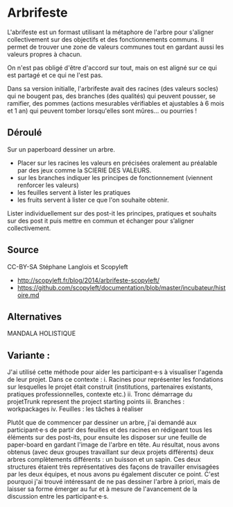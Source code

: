 <!--

---
title: Arbrifeste 
description: L'abrifeste est un format utilisant la métaphore de l'arbre pour s'aligner collectivement sur des objectifs et des fonctionnements communs. Il permet de trouver une zone de valeurs communes tout en gardant aussi les valeurs propres à chacun.
image_url: 
licence: CC-BY-SA
---

-->

# Arbrifeste

L'abrifeste est un formast utilisant la métaphore de l'arbre pour s'aligner collectivement sur des objectifs et des fonctionnements communs. Il permet de trouver une zone de valeurs communes tout en gardant aussi les valeurs propres à chacun.

On n'est pas obligé d'être d'accord sur tout, mais on est aligné sur ce qui est partagé et ce qui ne l'est pas.

Dans sa version initialle, l'arbrifeste avait des racines (des valeurs socles) qui ne bougent pas, des branches (des qualités) qui peuvent pousser, se ramifier, des pommes (actions mesurables vérifiables et ajustables à 6 mois et 1 an) qui peuvent tomber lorsqu'elles sont mûres… ou pourries !

## Déroulé

Sur un paperboard dessiner un arbre. 

- Placer sur les racines les valeurs en précisées oralement au préalable par des jeux comme la SCIERIE DES VALEURS.
- sur les branches indiquer les principes de fonctionnement (viennent renforcer les valeurs)
- les feuilles servent à lister les pratiques 
- les fruits servent à lister ce que l'on souhaite obtenir.



Lister individuellement sur des post-it les principes, pratiques et souhaits sur des post it puis mettre en commun et échanger pour s’aligner collectivement.

## Source

CC-BY-SA Stéphane Langlois et Scopyleft
- http://scopyleft.fr/blog/2014/arbrifeste-scopyleft/
- https://github.com/scopyleft/documentation/blob/master/incubateur/histoire.md

## Alternatives

MANDALA HOLISTIQUE


## Variante :

J'ai utilisé cette méthode pour aider les participant·e·s à visualiser l'agenda de leur projet. Dans ce contexte :
i. Racines pour représenter les fondations sur lesquelles le projet était construit (institutions, partenaires existants, pratiques professionnelles, contexte etc.) 
ii.	Tronc  démarrage du projetTrunk represent the project starting points
iii.	Branches : workpackages
iv.	Feuilles : les tâches à réaliser

Plutôt que de commencer par dessiner un arbre, j'ai demandé aux participant·e·s de partir des feuilles et des racines en rédigeant tous les éléments sur des post-its, pour ensuite les disposer sur une feuille de paper-board en gardant l'image de l'arbre en tête. 
Au résultat, nous avons obtenus (avec deux groupes travaillant sur deux projets différents) deux arbres complètements différents : un buisson et un sapin. Ces deux structures étaient très représentatives des façons de travailler envisagées par les deux équipes, et nous avons pu également discuter ce point.
C'est pourquoi j'ai trouvé intéressant de ne pas dessiner l'arbre à priori, mais de laisser sa forme émerger au fur et à mesure de l'avancement de la discussion entre les participant·e·s.

